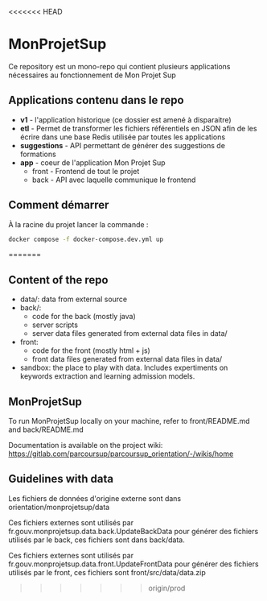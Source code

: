 <<<<<<< HEAD
# MonProjetSup

Ce repository est un mono-repo qui contient plusieurs applications nécessaires au fonctionnement de Mon Projet Sup

## Applications contenu dans le repo
- **v1** - l'application historique (ce dossier est amené à disparaitre)
- **etl** - Permet de transformer les fichiers référentiels en JSON afin de les écrire dans une base Redis utilisée par toutes les applications
- **suggestions** - API permettant de générer des suggestions de formations
- **app** - coeur de l'application Mon Projet Sup
  - front - Frontend de tout le projet 
  - back - API avec laquelle communique le frontend


## Comment démarrer
À la racine du projet lancer la commande : 
```bash
docker compose -f docker-compose.dev.yml up
```
=======
## Content of the repo

- data/: data from external source
- back/: 
	- code for the back (mostly java) 
	- server scripts
	+ server data files generated from external data files in data/
- front: 
	- code for the front (mostly html + js)
	- front data files generated from external data files in data/
- sandbox: the place to play with data. Includes expertiments on keywords extraction and learning admission models.



## MonProjetSup

To run MonProjetSup locally on your machine,
refer to front/README.md and back/README.md

Documentation is available on the project wiki:
https://gitlab.com/parcoursup/parcoursup_orientation/-/wikis/home

## Guidelines with data


Les fichiers de données d'origine externe sont dans
	orientation/monprojetsup/data

Ces fichiers externes sont utilisés par 
	fr.gouv.monprojetsup.data.back.UpdateBackData
pour générer des fichiers utilisés par le back,
ces fichiers sont dans back/data.
	

Ces fichiers externes sont utilisés par 
	fr.gouv.monprojetsup.data.front.UpdateFrontData
pour générer des fichiers utilisés par le front,
ces fichiers sont 
	front/src/data/data.zip
>>>>>>> origin/prod
